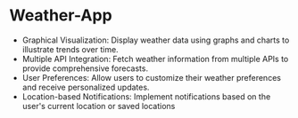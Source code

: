 # Weather-App
- Graphical Visualization: Display weather data using graphs and charts to illustrate trends
over time.
- Multiple API Integration: Fetch weather information from multiple APIs to provide
comprehensive forecasts.
- User Preferences: Allow users to customize their weather preferences and receive
personalized updates.
- Location-based Notifications: Implement notifications based on the user's current location or
saved locations
